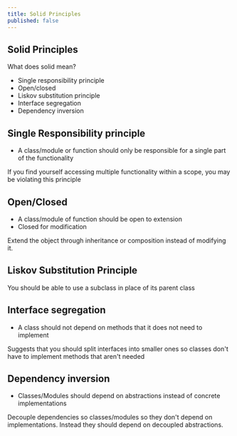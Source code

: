 ```yaml
---
title: Solid Principles
published: false
---
```


## Solid Principles

What does solid mean?

- Single responsibility principle
- Open/closed
- Liskov substitution principle
- Interface segregation
- Dependency inversion

## Single Responsibility principle
- A class/module or function should only be responsible for a single part of the functionality

If you find yourself accessing multiple functionality within a scope,
you may be violating this principle

## Open/Closed
- A class/module of function should be open to extension
- Closed for modification

Extend the object through inheritance or composition instead of modifying it.

## Liskov Substitution Principle
You should be able to use a subclass in place of its parent class

## Interface segregation
- A class should not depend on methods that it does not need to implement

Suggests that you should split interfaces into smaller ones so classes don't have to implement methods that aren't needed

## Dependency inversion
- Classes/Modules should depend on abstractions instead of concrete implementations

Decouple dependencies so classes/modules so they don't depend on implementations. Instead they should depend on decoupled abstractions.
